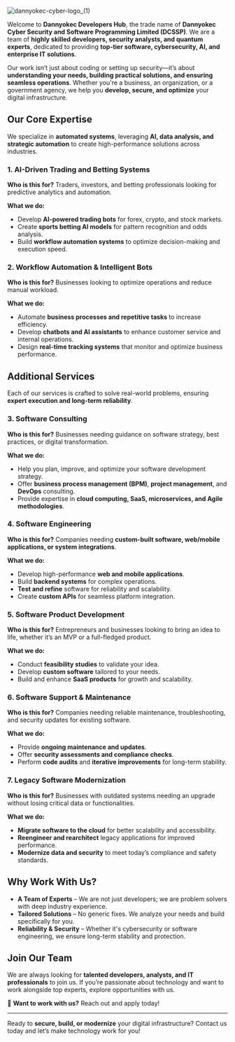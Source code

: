 
![dannyokec-cyber-logo_(1)](https://github.com/user-attachments/assets/f1845462-f59d-4af4-97dc-27c9c3efee4e)



Welcome to **Dannyokec Developers Hub**, the trade name of **Dannyokec Cyber Security and Software Programming Limited (DCSSP)**. We are a team of **highly skilled developers, security analysts, and quantum experts**, dedicated to providing **top-tier software, cybersecurity, AI, and enterprise IT solutions**.

Our work isn’t just about coding or setting up security—it’s about **understanding your needs, building practical solutions, and ensuring seamless operations**. Whether you're a business, an organization, or a government agency, we help you **develop, secure, and optimize** your digital infrastructure.

## **Our Core Expertise**
We specialize in **automated systems**, leveraging **AI, data analysis, and strategic automation** to create high-performance solutions across industries.

### **1. AI-Driven Trading and Betting Systems**
**Who is this for?** Traders, investors, and betting professionals looking for predictive analytics and automation.

**What we do:**
- Develop **AI-powered trading bots** for forex, crypto, and stock markets.
- Create **sports betting AI models** for pattern recognition and odds analysis.
- Build **workflow automation systems** to optimize decision-making and execution speed.

### **2. Workflow Automation & Intelligent Bots**
**Who is this for?** Businesses looking to optimize operations and reduce manual workload.

**What we do:**
- Automate **business processes and repetitive tasks** to increase efficiency.
- Develop **chatbots and AI assistants** to enhance customer service and internal operations.
- Design **real-time tracking systems** that monitor and optimize business performance.

## **Additional Services**
Each of our services is crafted to solve real-world problems, ensuring **expert execution and long-term reliability**.

### **3. Software Consulting**
**Who is this for?** Businesses needing guidance on software strategy, best practices, or digital transformation. 

**What we do:**
- Help you plan, improve, and optimize your software development strategy.
- Offer **business process management (BPM)**, **project management**, and **DevOps** consulting.
- Provide expertise in **cloud computing, SaaS, microservices, and Agile methodologies**.

### **4. Software Engineering**
**Who is this for?** Companies needing **custom-built software, web/mobile applications, or system integrations**.

**What we do:**
- Develop high-performance **web and mobile applications**.
- Build **backend systems** for complex operations.
- **Test and refine** software for reliability and scalability.
- Create **custom APIs** for seamless platform integration.

### **5. Software Product Development**
**Who is this for?** Entrepreneurs and businesses looking to bring an idea to life, whether it’s an MVP or a full-fledged product.

**What we do:**
- Conduct **feasibility studies** to validate your idea.
- Develop **custom software** tailored to your needs.
- Build and enhance **SaaS products** for growth and scalability.

### **6. Software Support & Maintenance**
**Who is this for?** Companies needing reliable maintenance, troubleshooting, and security updates for existing software.

**What we do:**
- Provide **ongoing maintenance and updates**.
- Offer **security assessments and compliance checks**.
- Perform **code audits** and **iterative improvements** for long-term stability.

### **7. Legacy Software Modernization**
**Who is this for?** Businesses with outdated systems needing an upgrade without losing critical data or functionalities.

**What we do:**
- **Migrate software to the cloud** for better scalability and accessibility.
- **Reengineer and rearchitect** legacy applications for improved performance.
- **Modernize data and security** to meet today’s compliance and safety standards.

## **Why Work With Us?**
- **A Team of Experts** – We are not just developers; we are problem solvers with deep industry experience.
- **Tailored Solutions** – No generic fixes. We analyze your needs and build specifically for you.
- **Reliability & Security** – Whether it's cybersecurity or software engineering, we ensure long-term stability and protection.

## **Join Our Team**
We are always looking for **talented developers, analysts, and IT professionals** to join us. If you’re passionate about technology and want to work alongside top experts, explore opportunities with us.

📩 **Want to work with us?** Reach out and apply today!

---
Ready to **secure, build, or modernize** your digital infrastructure? Contact us today and let’s make technology work for you!
